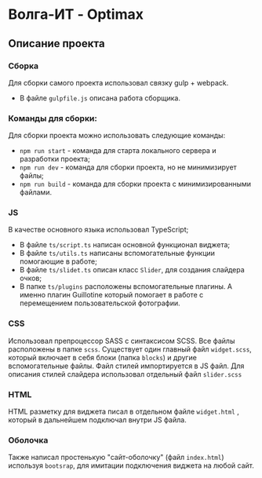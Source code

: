 # Волга-ИТ - Optimax
## Описание проекта
### Сборка
Для сборки самого проекта использовал связку gulp + webpack.
- В файле `gulpfile.js` описана работа сборщика.
### Команды для сборки:
Для сборки проекта можно использовать следующие команды:
- `npm run start` - команда для старта локального сервера и разработки проекта;
- `npm run dev` - команда для сборки проекта, но не минимизирует файлы;
- `npm run build` - команда для сборки проекта с минимизированными файлами.
### JS
В качестве основного языка использовал TypeScript;
- В файле `ts/script.ts` написан основной функционал виджета;
- В файле `ts/utils.ts` написаны вспомогательные функции помогающие в работе;
- В файле `ts/slidet.ts` описан класс `Slider`, для создания слайдера очков;
- В папке `ts/plugins` расположены вспомогательные плагины. А именно плагин Guillotine который помогает в работе с перемещением пользовательской фотографии.
### CSS
Использовал препроцессор SASS с синтаксисом SCSS. Все файлы расположены в папке `scss`.
Существует один главный файл `widget.scss`, который включает в себя блоки (папка `blocks`) и другие вспомогательные файлы.
Файл стилей импортируется в JS файл.
Для описания стилей слайдера использовал отдельный файл `slider.scss`
### HTML
HTML разметку для виджета писал в отдельном файле `widget.html`
, который в дальнейшем подключал внутри JS файла.
### Оболочка
Также написал простенькую "сайт-оболочку" (файл `index.html`) используя `bootsrap`, для имитации подключения виджета на любой сайт.